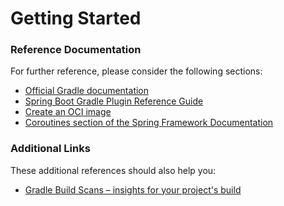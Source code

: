 # Getting Started

### Reference Documentation
For further reference, please consider the following sections:

* [Official Gradle documentation](https://docs.gradle.org)
* [Spring Boot Gradle Plugin Reference Guide](https://docs.spring.io/spring-boot/docs/2.5.3/gradle-plugin/reference/html/)
* [Create an OCI image](https://docs.spring.io/spring-boot/docs/2.5.3/gradle-plugin/reference/html/#build-image)
* [Coroutines section of the Spring Framework Documentation](https://docs.spring.io/spring/docs/5.3.9/spring-framework-reference/languages.html#coroutines)

### Additional Links
These additional references should also help you:

* [Gradle Build Scans – insights for your project's build](https://scans.gradle.com#gradle)

